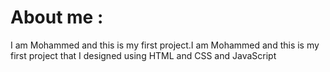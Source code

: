 
#  **About me :**
 
 I am Mohammed and this is
my first project.I am Mohammed and this is my
first project that I designed using HTML and
CSS and JavaScript




